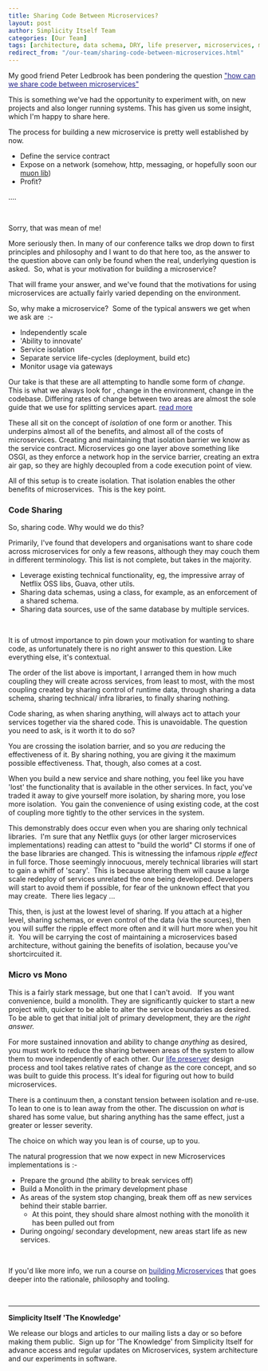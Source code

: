 ```yaml
---
title: Sharing Code Between Microservices?
layout: post
author: Simplicity Itself Team
categories: [Our Team]
tags: [architecture, data schema, DRY, life preserver, microservices, muon, netflix, netflix oss, sharing]
redirect_from: "/our-team/sharing-code-between-microservices.html"
---
```

My good friend Peter Ledbrook has been pondering the question <a style="color: #228;" href="http://blog.cacoethes.co.uk/software/code-reuse-in-micro-services">"how can we share code between microservices"</a>

This is something we've had the opportunity to experiment with, on new projects and also longer running systems. This has given us some insight, which I'm happy to share here.

The process for building a new microservice is pretty well established by now.
<ul>
	<li>Define the service contract</li>
	<li>Expose on a network (somehow, http, messaging, or hopefully soon our <a href="https://github.com/simplicityitself/muon-documentation" target="_blank">muon lib</a>)</li>
	<li>Profit?</li>
</ul>
....

&nbsp;

Sorry, that was mean of me!

More seriously then. In many of our conference talks we drop down to first principles and philosophy and I want to do that here too, as the answer to the question above can only be found when the real, underlying question is asked.  So, what is your motivation for building a microservice?

That will frame your answer, and we've found that the motivations for using microservices are actually fairly varied depending on the environment.

So, why make a microservice?  Some of the typical answers we get when we ask are  :-
<ul>
	<li>Independently scale</li>
	<li>'Ability to innovate'</li>
	<li>Service isolation</li>
	<li>Separate service life-cycles (deployment, build etc)</li>
	<li>Monitor usage via gateways</li>
</ul>
Our take is that these are all attempting to handle some form of <em>change</em>. This is what we always look for , change in the environment, change in the codebase. Differing rates of change between two areas are almost the sole guide that we use for splitting services apart. <a style="color: #228;" title="What the Life Preserver Tool does, an intro" href="/public/latest-news/what-the-life-preserver-tool-does-an-intro/" target="_blank">read more</a>

These all sit on the concept of <i>isolation </i>of one form or another. This underpins almost all of the benefits, and almost all of the costs of microservices. Creating and maintaining that isolation barrier we know as the service contract. Microservices go one layer above something like OSGI, as they enforce a network hop in the service barrier, creating an extra air gap, so they are highly decoupled from a code execution point of view.

All of this setup is to create isolation<em>.</em> That isolation<em> </em>enables the other benefits of microservices.  This is the key point.
<h3>Code Sharing</h3>
So, sharing code. Why would we do this?

Primarily, I've found that developers and organisations want to share code across microservices for only a few reasons, although they may couch them in different terminology. This list is not complete, but takes in the majority.
<ul>
	<li>Leverage existing technical functionality, eg, the impressive array of Netflix OSS libs, Guava, other utils.</li>
	<li>Sharing data schemas, using a class, for example, as an enforcement of a shared schema.</li>
	<li>Sharing data sources, use of the same database by multiple services.</li>
</ul>
&nbsp;

It is of utmost importance to pin down your motivation for wanting to share code, as unfortunately there is no right answer to this question. Like everything else, it's contextual.

The order of the list above is important, I arranged them in how much coupling they will create across services, from least to most, with the most coupling created by sharing control of runtime data, through sharing a data schema, sharing technical/ infra libraries, to finally sharing nothing.

Code sharing, as when sharing anything, will always act to attach your services together via the shared code. This is unavoidable. The question you need to ask, is it worth it to do so?

You are crossing the isolation barrier, and so you <em>are</em> reducing the effectiveness of it. By sharing nothing, you are giving it the maximum possible effectiveness. That, though, also comes at a cost.

When you build a new service and share nothing, you feel like you have 'lost' the functionality that is available in the other services. In fact, you've traded it away to give yourself more isolation, by sharing more, you lose more isolation.  You gain the convenience of using existing code, at the cost of coupling more tightly to the other services in the system.

This demonstrably does occur even when you are sharing only technical libraries.  I'm sure that any Netflix guys (or other larger microservices implementations) reading can attest to "build the world" CI storms if one of the base libraries are changed. This is witnessing the infamous <em>ripple effect</em> in full force. Those seemingly innocuous, merely technical libraries will start to gain a whiff of 'scary'.  This is because altering them will cause a large scale redeploy of services unrelated the one being developed. Developers will start to avoid them if possible, for fear of the unknown effect that you may create.  There lies legacy ...

This, then, is just at the lowest level of sharing. If you attach at a higher level, sharing schemas, or even control of the data (via the sources), then you will suffer the ripple effect more often and it will hurt more when you hit it.  You will be carrying the cost of maintaining a microservices based architecture, without gaining the benefits of isolation, because you've shortcircuited it.
<h3>Micro vs Mono</h3>
This is a fairly stark message, but one that I can't avoid.   If you want convenience, build a monolith. They are significantly quicker to start a new project with, quicker to be able to alter the service boundaries as desired. To be able to get that initial jolt of primary development, they are the <em>right answer.</em>

For more sustained innovation and ability to change <em>anything</em> as desired, you must work to reduce the sharing between areas of the system to allow them to move independently of each other. Our <a style="color: #228;" title="What the Life Preserver Tool does, an intro" href="/public/latest-news/what-the-life-preserver-tool-does-an-intro/">life preserver</a> design process and tool takes relative rates of change as the core concept, and so was built to guide this process. It's ideal for figuring out how to build microservices.

There is a continuum then, a constant tension between isolation and re-use. To lean to one is to lean away from the other. The discussion on <em>what</em> is shared has some value, but sharing anything has the same effect, just a greater or lesser severity.

The choice on which way you lean is of course, up to you.

The natural progression that we now expect in new Microservices implementations is :-
<ul>
	<li>Prepare the ground (the ability to break services off)</li>
	<li>Build a Monolith in the primary development phase</li>
	<li>As areas of the system stop changing, break them off as new services behind their stable barrier.
<ul>
	<li>At this point, they should share almost nothing with the monolith it has been pulled out from</li>
</ul>
</li>
	<li>During ongoing/ secondary development, new areas start life as new services.</li>
</ul>
&nbsp;

If you'd like more info, we run a course on <a style="color: #228;" title="Building Antifragile Software with Microservices" href="/training/courses/building_adaptable_software/" target="_blank">building Microservices</a> that goes deeper into the rationale, philosophy and tooling.

&nbsp;

<hr />

<strong>Simplicity Itself 'The Knowledge'</strong>

We release our blogs and articles to our mailing lists a day or so before making them public.  Sign up for 'The Knowledge' from Simplicity Itself for advance access and regular updates on Microservices, system architecture and our experiments in software.